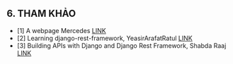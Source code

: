 ## 6. THAM KHẢO

- [1] A webpage Mercedes [LINK](https://www.mercedes-benz.com.vn/vi/passengercars.html?group=all&subgroup=all.offroader&view=BODYTYPE)
- [2] Learning django-rest-framework, YeasirArafatRatul [LINK](https://github.com/YeasirArafatRatul/DjangoBooks/blob/master/django-rest-framework.pdf)
- [3] Building APIs with Django and Django Rest Framework, Shabda Raaj [LINK](https://github.com/YeasirArafatRatul/DjangoBooks/blob/master/djangoapibook.pdf)